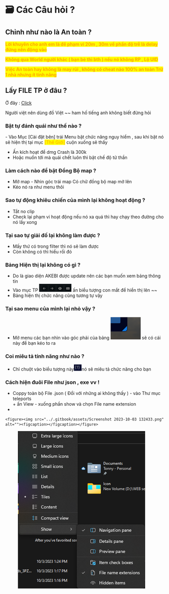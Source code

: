 # 🗃 Các Câu hỏi ?

## Chỉnh như nào là An toàn ?

<mark style="color:orange;">**Lời khuyên cho anh em là để phạm vi 20m , 30m  về phần độ trễ là delay đừng nên động vào**</mark>&#x20;

<mark style="color:orange;">**Không qua World người khác ( bạn bè thì bth ) nếu nó không RP , Lộ UID**</mark>&#x20;

<mark style="color:orange;">**Việc An toàn hay không là may rủi , không có cheat nào 100%  an toàn Trừ 1 nhà nhưng ít tính năng**</mark> &#x20;

## Lấy FILE TP ở đâu ?

Ở đây : [Click](https://drive.google.com/drive/folders/1AtpBcIS-TqQzT7BJ54bo29SWbqtlstVt?usp=sharing)

Người việt nên dùng đồ Việt \~\~ ham hố tiếng anh không biết đừng hỏi&#x20;

### Bật tự đánh quái như thế nào ?

\- Vào Mục \[Cài đặt bên] trái Menu bật chức năng nguy hiểm , sau khi bật nó sẽ hiện thị tại mục <mark style="color:orange;">\[Thế Giới]</mark> cuộn xuống sẽ thấy&#x20;

* Ấn kích hoạt để dmg Crash là 300k&#x20;
* Hoặc muốn tới mà quái chết luôn thì bật chế độ tử thần&#x20;

### Làm cách nào để bật Đồng Bộ map ?

* Mở map - Nhìn góc trái map Có chữ đồng bộ map mở lên&#x20;
* Kéo nó ra như menu thôi&#x20;

### Sao tự động khiêu chiến của mình lại không hoạt động ?

* Tắt no clip&#x20;
* Check lại phạm vi hoạt động nếu nó xa quá thì hay chạy theo đường cho nó lấy xong&#x20;

### Tại sao tự giải đố lại không làm được ?

* Mấy thứ có trong filter thì nó sẽ làm được&#x20;
* Còn không có thì hiểu rồi đó

### Bảng Hiện thị lại không có gì ?

* Do là giao diện AKEBI được update nên các bạn muốn xem bảng thông tin&#x20;
* Vào mục TP ![](<../.gitbook/assets/image (17).png>) ấn biểu tượng con mắt để hiển thị lên \~\~
* Bảng hiện thị chức năng cũng tương tự vậy

### Tại sao menu của mình lại nhỏ vậy ?

* Mở menu các bạn nhìn vào góc phải của bảng <img src="../.gitbook/assets/image (23).png" alt="" data-size="line"> sẽ có cái này để bạn kéo to ra

### Coi miêu tả tính năng như nào ?

* Chỉ chuột vào biểu tượng này![](<../.gitbook/assets/image (22).png>)nó sẽ miêu tả chức năng cho bạn

### Cách hiện đuôi File như json , exe vv !

* Coppy toàn bộ File .json ( Đổi với những ai không thấy ) - vào Thư mục teleports\
  \+ ấn View - xuống phần show và chọn File name extension
*

    <figure><img src="../.gitbook/assets/Screenshot 2023-10-03 132433.png" alt=""><figcaption></figcaption></figure>

<figure><img src="../.gitbook/assets/image (18).png" alt=""><figcaption></figcaption></figure>
